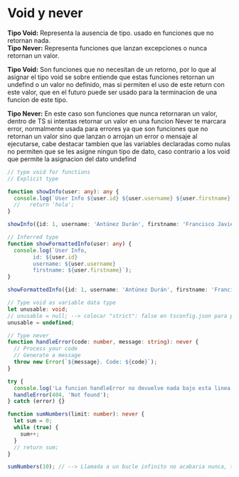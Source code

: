 # Void y never

**Tipo Void:** Representa la ausencia de tipo. usado en funciones que no retornan nada.  
**Tipo Never:** Representa funciones que lanzan excepciones o nunca retornan un valor.

**Tipo Void:** Son funciones que no necesitan de un retorno, por lo que al asignar el tipo void se sobre entiende que estas funciones retornan un undefind o un valor no definido, mas si permiten el uso de este return con este valor, que en el futuro puede ser usado para la terminacion de una funcion de este tipo.

**Tipo Never:** En este caso son funciones que nunca retornaran un valor, dentro de TS si intentas retornar un valor en una funcion Never te marcara error, normalmente usada para errores ya que son funciones que no retornan un valor sino que lanzan o arrojan un error o mensaje al ejecutarse, cabe destacar tambien que las variables declaradas como nulas no permiten que se les asigne ningun tipo de dato, caso contrario a los void que permite la asignacion del dato undefind

```ts
// type void for functions
// Explicit type

function showInfo(user: any): any {
  console.log(`User Info ${user.id} ${user.username} ${user.firstname}`);
  //   return 'hola';
}

showInfo({id: 1, username: 'Antúnez Durán', firstname: 'Francisco Javier'});

// Inferred type
function showFormattedInfo(user: any) {
  console.log(`User Info,
        id: ${user.id}
        username: ${user.username}
        firstname: ${user.firstname}`);
}

showFormattedInfo({id: 1, username: 'Antúnez Durán', firstname: 'Francisco Javier'});

// Type void as variable data type
let unusable: void;
// unusable = null; --> colocar "strict": false en tsconfig.json para poder hacer uso
unusable = undefined;

// Type never
function handleError(code: number, message: string): never {
  // Process your code
  // Generate a message
  throw new Error(`${message}. Code: ${code}`);
}

try {
  console.log('La funcion handleError no devuelve nada bajo esta linea');
  handleError(404, 'Not found');
} catch (error) {}

function sumNumbers(limit: number): never {
  let sum = 0;
  while (true) {
    sum++;
  }
  // return sum;
}

sumNumbers(10); // --> Llamada a un bucle infinito no acabaria nunca, typescript no compila, al verlo.

```